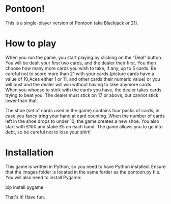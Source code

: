 Pontoon!
========

This is a single-player version of Pontoon (aka Blackjack or 21).

How to play
===========

When you run the game, you start playing by clicking on the "Deal" button. 
You will be dealt your first two cards, and the dealer their first. You
then choose how many more cards you wish to take, if any, up to 5 cards.
Be careful not to score more than 21 with your cards (picture cards have a 
value of 10,Aces either 1 or 11, and other cards their numeric value) or you 
will bust and the dealer will win without having to take anymore cards. When 
you whoose to stick with the cards you have, the dealer takes cards trying to 
beat you. The dealer must stick on 17 or above, but cannot stick lower than 
that.

The shoe (set of cards used in the game) contains four packs of cards, in case 
you fancy tring your hand at card counting. When the number of cards left in the 
shoe drops to under 10, the game creates a new shoe. You also start with £100 
and stake £5 on each hand. The game allows you to go into debt, so be careful 
not to lose your shirt!

Installation
============

This game is written in Python, so you need to have Python installed. Ensure that the images folder is located in the same forder as the pontoon.py 
file. You will also need to install Pygame:

 pip install pygame

That's it! Have fun.
